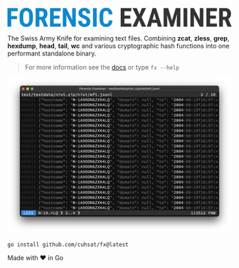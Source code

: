 ![](docs/img/logo.png "Forensic Examiner")

The Swiss Army Knife for examining text files. Combining **zcat**, **zless**, **grep**, **hexdump**, **head**, **tail**, **wc** and various cryptographic hash functions into one performant standalone binary.

> For more information see the [docs](docs) or type `fx --help`

![](docs/img/grep.png)

```console
go install github.com/cuhsat/fx@latest
```

Made with ❤ in Go